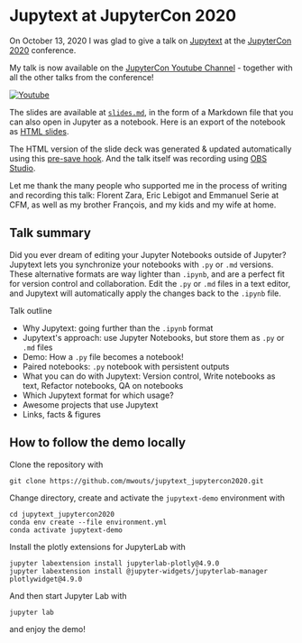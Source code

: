 # Jupytext at JupyterCon 2020

On October 13, 2020 I was glad to give a talk on [Jupytext](https://github.com/mwouts/jupytext) at the [JupyterCon 2020](https://cfp.jupytercon.com/2020/schedule/) conference.

My talk is now available on the [JupyterCon Youtube Channel](https://www.youtube.com/c/JupyterCon/) - together with all the other talks from the conference!

[![Youtube ](https://img.youtube.com/vi/SDYdeVfMh48/0.jpg)](https://www.youtube.com/watch?v=SDYdeVfMh48)

The slides are available at [`slides.md`](slides.md), in the form of a Markdown file that you can also open in Jupyter as a notebook. Here is an export of the notebook as [HTML slides](https://mwouts.github.io/jupytext_jupytercon2020/slides.html).

The HTML version of the slide deck was generated & updated automatically using this [pre-save hook](https://gist.github.com/mwouts/04a6dfa571bda5cc59fa1429d130998f). And the talk itself was recording using [OBS Studio](https://obsproject.com/).

Let me thank the many people who supported me in the process of writing and recording this talk: Florent Zara, Eric Lebigot and Emmanuel Serie at CFM, as well as my brother François, and my kids and my wife at home.

## Talk summary

Did you ever dream of editing your Jupyter Notebooks outside of Jupyter? Jupytext lets you synchronize your notebooks with `.py` or `.md` versions. These alternative formats are way lighter than `.ipynb`, and are a perfect fit for version control and collaboration. Edit the `.py` or `.md` files in a text editor, and Jupytext will automatically apply the changes back to the `.ipynb` file.

Talk outline
- Why Jupytext: going further than the `.ipynb` format
- Jupytext's approach: use Jupyter Notebooks, but store them as `.py` or `.md` files
- Demo: How a `.py` file becomes a notebook!
- Paired notebooks: `.py` notebook with persistent outputs
- What you can do with Jupytext: Version control, Write notebooks as text, Refactor notebooks, QA on notebooks
- Which Jupytext format for which usage?
- Awesome projects that use Jupytext
- Links, facts & figures

## How to follow the demo locally

Clone the repository with 
```
git clone https://github.com/mwouts/jupytext_jupytercon2020.git
```

Change directory, create and activate the `jupytext-demo` environment with
```
cd jupytext_jupytercon2020
conda env create --file environment.yml
conda activate jupytext-demo
```

Install the plotly extensions for JupyterLab with
```
jupyter labextension install jupyterlab-plotly@4.9.0
jupyter labextension install @jupyter-widgets/jupyterlab-manager plotlywidget@4.9.0
```

And then start Jupyter Lab with
```
jupyter lab
```
and enjoy the demo!
